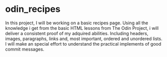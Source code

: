 # odin_recipes
In this project, I will be working on a basic recipes page.
Using all the knowledge i get from the basic HTML lessons from The Odin Project, i will deliver a consistent proof of my adquired abilities.
Including headers, images, paragraphs, links and, most important, ordered and unordered lists.
I will make an special effort to understand the practical implements of good commit messages.
 